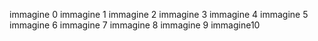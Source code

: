 
immagine 0 
immagine 1 
immagine 2
immagine 3 
immagine 4 
immagine 5 
immagine 6
immagine 7 
immagine 8
immagine 9
immagine10
